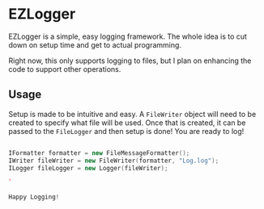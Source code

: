 # EZLogger

EZLogger is a simple, easy logging framework. The whole idea is to cut down on setup time and get to actual programming.

Right now, this only supports logging to files, but I plan on enhancing the code to support other operations.

## Usage

Setup is made to be intuitive and easy. A `FileWriter` object will need to be created to specify what file will be used.
Once that is created, it can be passed to the `FileLogger` and then setup is done! You are ready to log!

``` cpp

IFormatter formatter = new FileMessageFormatter();
IWriter fileWriter = new FileWriter(formatter, "Log.log");
ILogger fileLogger = new Logger(fileWriter);

`

Happy Logging!
